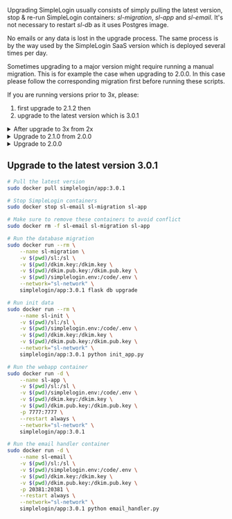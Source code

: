 Upgrading SimpleLogin usually consists of simply pulling the latest version, stop & re-run SimpleLogin containers: *sl-migration*, *sl-app* and *sl-email*. It's not necessary to restart *sl-db* as it uses Postgres image.

No emails or any data is lost in the upgrade process. The same process is by the way used by the SimpleLogin SaaS version which is deployed several times per day.

Sometimes upgrading to a major version might require running a manual migration. This is for example the case when upgrading to 2.0.0. In this case please follow the corresponding migration first before running these scripts.

If you are running versions prior to 3x, please:

1. first upgrade to 2.1.2 then
2. upgrade to the latest version which is 3.0.1

<details>
<summary>After upgrade to 3x from 2x</summary>
<p>

3x has some data structure changes that cannot be automatically upgraded from 2x.
Once you have upgraded your installation to 3x, please run the following scripts to make your data fully compatible with 3x

First connect to your SimpleLogin container shell:

```bash
docker exec -it sl-app python shell.py
```

Then copy and run this below script:

```python
from app.extensions import db
from app.models import AliasUsedOn, Contact, EmailLog

for auo in AliasUsedOn.query.all():
    auo.user_id = auo.alias.user_id
db.session.commit()

for contact in Contact.query.all():
    contact.user_id = contact.alias.user_id
db.session.commit()

for email_log in EmailLog.query.all():
    email_log.user_id = email_log.contact.user_id

db.session.commit()
```

</p>
</details>

<details>
<summary>Upgrade to 2.1.0 from 2.0.0</summary>
<p>

2.1.0 comes with PGP support. If you use PGP, please follow these steps to enable this feature:

1) In your home directory (where `dkim.key` is located), create directory to store SimpleLogin data

```bash
mkdir sl
mkdir sl/pgp # to store PGP key
mkdir sl/db # to store database
```

2) Then add this line to your config simplelogin.env file

```
GNUPGHOME=/sl/pgp # where to store PGP keys
```

Now you can follow the usual steps to upgrade SimpleLogin.

</p>
</details>

<details>
<summary>Upgrade to 2.0.0</summary>
<p>

2.0.0 comes with mailbox feature that requires running a script that puts all existing users to "full-mailbox" mode.

1) First please make sure to upgrade to 1.0.5 which is the latest version before 2.0.0.

2) Then connect to your SimpleLogin container shell:

```bash
docker exec -it sl-app python shell.py
```

3) Finally copy and run this below script:

```python
"""This ad-hoc script is to be run when upgrading from 1.0.5 to 2.0.0
"""
from app.extensions import db
from app.log import LOG
from app.models import Mailbox, Alias, User

for user in User.query.all():
    if user.default_mailbox_id:
        # already run the migration on this user
        continue

    # create a default mailbox
    default_mb = Mailbox.get_by(user_id=user.id, email=user.email)
    if not default_mb:
        LOG.d("create default mailbox for user %s", user)
        default_mb = Mailbox.create(user_id=user.id, email=user.email, verified=True)
        db.session.commit()

    # assign existing alias to this mailbox
    for gen_email in Alias.query.filter_by(user_id=user.id):
        if not gen_email.mailbox_id:
            LOG.d("Set alias  %s mailbox to default mailbox", gen_email)
            gen_email.mailbox_id = default_mb.id

    # finally set user to full_mailbox
    user.full_mailbox = True
    user.default_mailbox_id = default_mb.id
    db.session.commit()
```
</p>
</details>

## Upgrade to the latest version 3.0.1

```bash
# Pull the latest version
sudo docker pull simplelogin/app:3.0.1

# Stop SimpleLogin containers
sudo docker stop sl-email sl-migration sl-app

# Make sure to remove these containers to avoid conflict
sudo docker rm -f sl-email sl-migration sl-app

# Run the database migration
sudo docker run --rm \
    --name sl-migration \
    -v $(pwd)/sl:/sl \
    -v $(pwd)/dkim.key:/dkim.key \
    -v $(pwd)/dkim.pub.key:/dkim.pub.key \
    -v $(pwd)/simplelogin.env:/code/.env \
    --network="sl-network" \
    simplelogin/app:3.0.1 flask db upgrade

# Run init data
sudo docker run --rm \
    --name sl-init \
    -v $(pwd)/sl:/sl \
    -v $(pwd)/simplelogin.env:/code/.env \
    -v $(pwd)/dkim.key:/dkim.key \
    -v $(pwd)/dkim.pub.key:/dkim.pub.key \
    --network="sl-network" \
    simplelogin/app:3.0.1 python init_app.py

# Run the webapp container
sudo docker run -d \
    --name sl-app \
    -v $(pwd)/sl:/sl \
    -v $(pwd)/simplelogin.env:/code/.env \
    -v $(pwd)/dkim.key:/dkim.key \
    -v $(pwd)/dkim.pub.key:/dkim.pub.key \
    -p 7777:7777 \
    --restart always \
    --network="sl-network" \
    simplelogin/app:3.0.1

# Run the email handler container
sudo docker run -d \
    --name sl-email \
    -v $(pwd)/sl:/sl \
    -v $(pwd)/simplelogin.env:/code/.env \
    -v $(pwd)/dkim.key:/dkim.key \
    -v $(pwd)/dkim.pub.key:/dkim.pub.key \
    -p 20381:20381 \
    --restart always \
    --network="sl-network" \
    simplelogin/app:3.0.1 python email_handler.py
```


